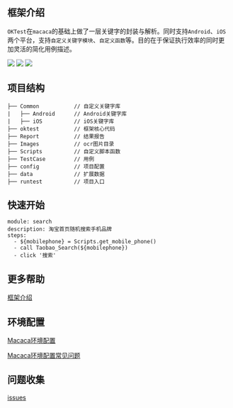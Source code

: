 ## 框架介绍

`OKTest`在`macaca`的基础上做了一层关键字的封装与解析。同时支持`Android`、`iOS`两个平台，支持`自定义关键字模块`、`自定义函数`等。目的在于保证执行效率的同时更加灵活的简化用例描述。

![](https://img.shields.io/badge/python-3.7-green) ![](https://img.shields.io/badge/node-10.16.3-blue) ![](https://img.shields.io/badge/macaca-2.2.0-lightgrey)


## 项目结构

    ├── Common           // 自定义关键字库  
    |   ├── Android      // Android关键字库  
    |   ├── iOS          // iOS关键字库   
    ├── oktest           // 框架核心代码  
    ├── Report           // 结果报告  
    ├── Images           // ocr图片目录
    ├── Scripts          // 自定义脚本函数  
    ├── TestCase         // 用例  
    ├── config           // 项目配置  
    ├── data             // 扩展数据  
    ├── runtest          // 项目入口  
   
   
## 快速开始

``` #yaml
module: search
description: 淘宝首页随机搜索手机品牌
steps:
  - ${mobilephone} = Scripts.get_mobile_phone()
  - call Taobao_Search(${mobilephone})
  - click '搜索'
```

## 更多帮助

[框架介绍](https://www.yuque.com/jodeee/kb/ywq037)


## 环境配置

[Macaca环境配置](https://macacajs.github.io/zh/guide/environment-setup.html)

[Macaca环境配置常见问题](https://www.yuque.com/jodeee/kb/ggz606)


## 问题收集

[issues](https://github.com/Jodeee/UTestFramework/issues)
